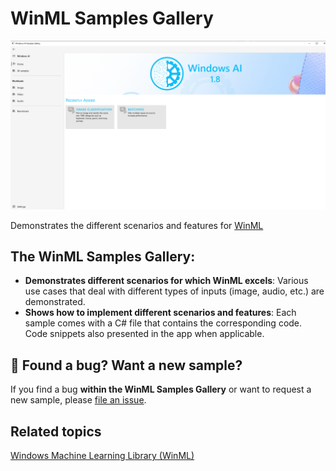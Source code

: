 ﻿# WinML Samples Gallery

![WinML Samples Gallery Screenshot](README_Images/WinMLSamplesGalleryLanding.png)

Demonstrates the different scenarios and features for [WinML](https://docs.microsoft.com/en-us/windows/ai/windows-ml/)

## The WinML Samples Gallery:

- **Demonstrates different scenarios for which WinML excels**: Various use cases that deal with different types of inputs (image, audio, etc.) are demonstrated.
- **Shows how to implement different scenarios and features**: Each sample comes with a C# file that contains the corresponding code. Code snippets also presented in the app when applicable.

## 🐞 Found a bug? Want a new sample?

If you find a bug **within the WinML Samples Gallery** or want to request a new sample, please [file an issue](https://github.com/microsoft/Windows-Machine-Learning/issues/new).

## Related topics

[Windows Machine Learning Library (WinML)](https://docs.microsoft.com/en-us/windows/ai/windows-ml/)
